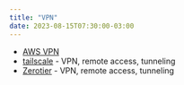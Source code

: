 ```yaml
---
title: "VPN"
date: 2023-08-15T07:30:00-03:00
---
```

- [AWS VPN](https://aws.amazon.com/pt/vpn/)
- [tailscale](https://tailscale.com/) - VPN, remote access, tunneling
- [Zerotier](https://www.zerotier.com/) - VPN, remote access, tunneling

